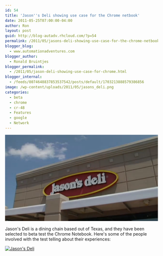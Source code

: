 ```yaml
---
id: 54
title: 'Jason''s Deli showing use case for the Chrome netbook'
date: 2011-05-25T07:00:00-04:00
author: Ron
layout: post
guid: http://blog-autadv.rhcloud.com/?p=54
permalink: /2011/05/jasons-deli-showing-use-case-for-the-chrome-netbook.html
blogger_blog:
  - www.automationadventures.com
blogger_author:
  - Ronald Bruintjes
blogger_permalink:
  - /2011/05/jason-deli-showing-use-case-for-chrome.html
blogger_internal:
  - /feeds/8074648837853537542/posts/default/1703213888579386856
image: /wp-content/uploads/2011/05/jasons_deli.png
categories:
  - beta
  - chrome
  - cr-48
  - Features
  - google
  - Network
---
```

![](/wp-content/uploads/2011/05/jasons_deli.png)

Jason's Deli is a dining chain based out of Texas, and they have been selected to beta test the Chrome Notebook. Here's some of the people involved with the test telling about their experiences:

[![Jason's Deli](http://img.youtube.com/vi/OpGQPQYE3ws/0.jpg)](http://www.youtube.com/watch?v=OpGQPQYE3ws)
